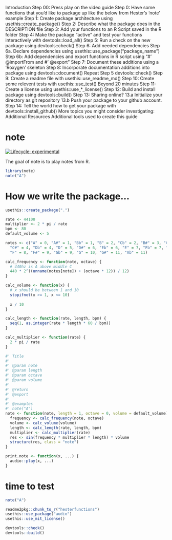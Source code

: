 
Introduction Step 00: Press play on the video guide Step 0: Have some
functions that you’d like to package up like the below from Hester’s
‘note’ example Step 1: Create package architecture using
usethis::create\_package() Step 2: Describe what the package does in the
DESCRIPTION file Step 3: Add your functions to an R Script saved in the
R folder Step 4: Make the package “active” and test your functions
interactively with devtools::load\_all() Step 5: Run a check on the new
package using devtools::check() Step 6: Add needed dependencies Step 6a.
Declare dependencies using usethis::use\_package(“package\_name”) Step
6b: Add dependencies and export functions in R script using “\#’
@importFrom and \#’ @export” Step 7: Document these additions using a
‘Roxygen’ skeleton Step 8: Incorporate documentation additions into
package using devtools::document() Repeat Step 5 devtools::check() Step
9: Create a readme file with usethis::use\_readme\_md() Step 10: Create
some relevent tests with usethis::use\_test() Beyond 20 minutes Step 11:
Create a license using usethis::use\_\*\_license() Step 12: Build and
install package using devtools::build() Step 13: Sharing online? 13.a
Initialize your directory as git repository 13.b Push your package to
your github account. Step 14: Tell the world how to get your package
with devtools::install\_github() More topics you might consider
investigating: Additional Resources Additional tools used to create this
guide

<!-- README.md is generated from README.Rmd. Please edit that file -->

# note

<!-- badges: start -->

[![Lifecycle:
experimental](https://img.shields.io/badge/lifecycle-experimental-orange.svg)](https://lifecycle.r-lib.org/articles/stages.html#experimental)
<!-- badges: end -->

The goal of note is to play notes from R.

``` r
library(note)
note("A")
```

# How we write the package…

``` r
usethis::create_package(".")
```

``` r
rate <- 44100
multiplier <- 2 * pi / rate
bpm <- 80
default_volume <- 5

notes <- c("A" = 0, "A#" = 1, "Bb" = 1, "B" = 2, "Cb" = 2, "B#" = 3, "C" = 3,
  "C#" = 4, "Db" = 4, "D" = 5, "D#" = 6, "Eb" = 6, "E" = 7, "Fb" = 7, "E#" = 8,
  "F" = 8, "F#" = 9, "Gb" = 9, "G" = 10, "G#" = 11, "Ab" = 11)

calc_frequency <- function(note, octave) {
  # 440hz is A above middle C
  440 * 2^((unname(notes[note]) + (octave * 12)) / 12)
}

calc_volume <- function(x) {
  # x should be between 1 and 10
  stopifnot(x >= 1, x <= 10)
  
  x / 10
}

calc_length <- function(rate, length, bpm) {
  seq(1, as.integer(rate * length * 60 / bpm))
}

calc_multiplier <- function(rate) {
  2 * pi / rate
}

#' Title
#'
#' @param note 
#' @param length 
#' @param octave 
#' @param volume 
#'
#' @return
#' @export
#'
#' @examples
#' note("A")
note <- function(note, length = 1, octave = 0, volume = default_volume) {
  frequency <- calc_frequency(note, octave)
  volume <- calc_volume(volume)
  length <- calc_length(rate, length, bpm)
  multiplier <- calc_multiplier(rate)
  res <- sin(frequency * multiplier * length) * volume
  structure(res, class = "note")
}

print.note <- function(x, ...) {
  audio::play(x, ...)
}
```

# time to test

``` r
note("A")
```

``` r
readme2pkg::chunk_to_r("hesterfunctions")
usethis::use_package("audio")
usethis::use_mit_license()
```

``` r
devtools::check()
devtools::build()
```
